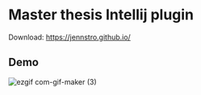 # Master thesis Intellij plugin 

Download: https://jennstro.github.io/

## Demo 





![ezgif com-gif-maker (3)](https://user-images.githubusercontent.com/48728008/148508460-83ded540-34c5-4d30-b97c-1c93bb516c19.gif)
